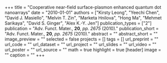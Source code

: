 +++
title = "Cooperative near-field surface-plasmon enhanced quantum dot nanoarrays"
date = "2010-01-01"
authors = ["Kirsty Leong", "Yeechi Chen", "David J. Masiello", "Melvin T. Zin", "Marketa Hnilova", "Hong Ma", "Mehmet Sarikaya", "David S. Ginger", "Alex K.-Y. Jen"]
publication_types = ["2"]
publication = "Adv. Funct. Mater., **20**, _pp. 2675_ (2010)."
publication_short = "Adv. Funct. Mater., **20**, _pp. 2675_ (2010)."
abstract = ""
abstract_short = ""
image_preview = ""
selected = false
projects = []
tags = []
url_preprint = ""
url_code = ""
url_dataset = ""
url_project = ""
url_slides = ""
url_video = ""
url_poster = ""
url_source = ""
math = true
highlight = true
[header]
image = ""
caption = ""
+++
